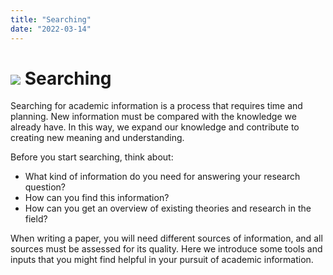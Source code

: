 ```yaml
---
title: "Searching"
date: "2022-03-14"
---
```


# ![](/images/illustrasjoner_sok_500x450.png) Searching

Searching for academic information is a process that requires time and planning. New information must be compared with the knowledge we already have. In this way, we expand our knowledge and contribute to creating new meaning and understanding.

Before you start searching, think about:

- What kind of information do you need for answering your research question?
- How can you find this information?
- How can you get an overview of existing theories and research in the field?

When writing a paper, you will need different sources of information, and all sources must be assessed for its quality. Here we introduce some tools and inputs that you might find helpful in your pursuit of academic information.


